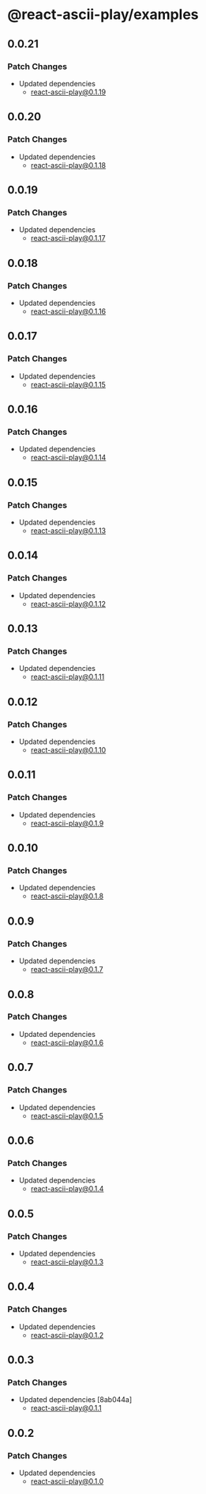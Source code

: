 # @react-ascii-play/examples

## 0.0.21

### Patch Changes

- Updated dependencies
  - react-ascii-play@0.1.19

## 0.0.20

### Patch Changes

- Updated dependencies
  - react-ascii-play@0.1.18

## 0.0.19

### Patch Changes

- Updated dependencies
  - react-ascii-play@0.1.17

## 0.0.18

### Patch Changes

- Updated dependencies
  - react-ascii-play@0.1.16

## 0.0.17

### Patch Changes

- Updated dependencies
  - react-ascii-play@0.1.15

## 0.0.16

### Patch Changes

- Updated dependencies
  - react-ascii-play@0.1.14

## 0.0.15

### Patch Changes

- Updated dependencies
  - react-ascii-play@0.1.13

## 0.0.14

### Patch Changes

- Updated dependencies
  - react-ascii-play@0.1.12

## 0.0.13

### Patch Changes

- Updated dependencies
  - react-ascii-play@0.1.11

## 0.0.12

### Patch Changes

- Updated dependencies
  - react-ascii-play@0.1.10

## 0.0.11

### Patch Changes

- Updated dependencies
  - react-ascii-play@0.1.9

## 0.0.10

### Patch Changes

- Updated dependencies
  - react-ascii-play@0.1.8

## 0.0.9

### Patch Changes

- Updated dependencies
  - react-ascii-play@0.1.7

## 0.0.8

### Patch Changes

- Updated dependencies
  - react-ascii-play@0.1.6

## 0.0.7

### Patch Changes

- Updated dependencies
  - react-ascii-play@0.1.5

## 0.0.6

### Patch Changes

- Updated dependencies
  - react-ascii-play@0.1.4

## 0.0.5

### Patch Changes

- Updated dependencies
  - react-ascii-play@0.1.3

## 0.0.4

### Patch Changes

- Updated dependencies
  - react-ascii-play@0.1.2

## 0.0.3

### Patch Changes

- Updated dependencies [8ab044a]
  - react-ascii-play@0.1.1

## 0.0.2

### Patch Changes

- Updated dependencies
  - react-ascii-play@0.1.0
